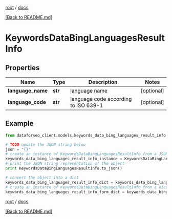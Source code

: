 [root](./../ "root") / [docs](./ "docs")

[[Back to README.md]](./../README.md "[Back to README.md]")

# KeywordsDataBingLanguagesResultInfo

## Properties

Name | Type | Description | Notes
------------ | ------------- | ------------- | -------------
**language_name** | **str** | language name | [optional]
**language_code** | **str** | language code according to ISO 639-1 | [optional]

## Example

```python
from dataforseo_client.models.keywords_data_bing_languages_result_info import KeywordsDataBingLanguagesResultInfo

# TODO update the JSON string below
json = "{}"
# create an instance of KeywordsDataBingLanguagesResultInfo from a JSON string
keywords_data_bing_languages_result_info_instance = KeywordsDataBingLanguagesResultInfo.from_json(json)
# print the JSON string representation of the object
print KeywordsDataBingLanguagesResultInfo.to_json()

# convert the object into a dict
keywords_data_bing_languages_result_info_dict = keywords_data_bing_languages_result_info_instance.to_dict()
# create an instance of KeywordsDataBingLanguagesResultInfo from a dict
keywords_data_bing_languages_result_info_form_dict = keywords_data_bing_languages_result_info.from_dict(keywords_data_bing_languages_result_info_dict)
```

  

[root](./../ "root") / [docs](./ "docs")

[[Back to README.md]](./../README.md "[Back to README.md]")